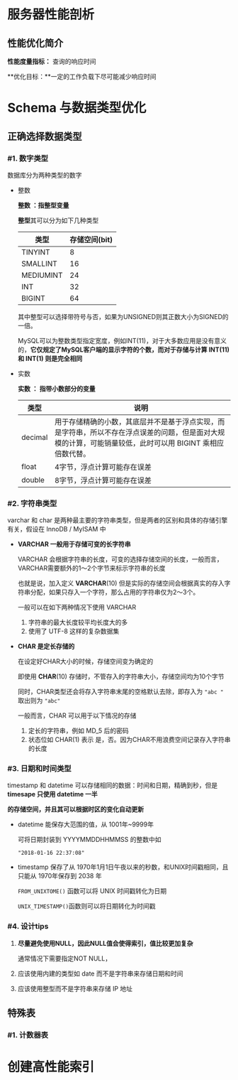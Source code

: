 # 服务器性能剖析

## 性能优化简介

**性能度量指标：** 查询的响应时间

**优化目标：**一定的工作负载下尽可能减少响应时间



# Schema 与数据类型优化

## 正确选择数据类型

### #1. 数字类型

数据库分为两种类型的数字

* 整数

  **整数 ：指整型变量**

  **整型**其可以分为如下几种类型

  | 类型      | 存储空间(bit) |
  | --------- | ------------- |
  | TINYINT   | 8             |
  | SMALLINT  | 16            |
  | MEDIUMINT | 24            |
  | INT       | 32            |
  | BIGINT    | 64            |

  其中整型可以选择带符号与否，如果为UNSIGNED则其正数大小为SIGNED的一倍。

  MySQL可以为整数类型指定宽度，例如INT(11)，对于大多数应用是没有意义的，**它仅规定了MySQL客户端的显示字符的个数，而对于存储与计算 INT(11) 和 INT(1) 则是完全相同**

* 实数

  **实数 ： 指带小数部分的变量**

  | 类型    | 说明                                                         |
  | ------- | ------------------------------------------------------------ |
  | decimal | 用于存储精确的小数，其底层并不是基于浮点实现，而是字符串，所以不存在浮点误差的问题，但是面对大规模的计算，可能销量较低，此时可以用 BIGINT 乘相应倍数代替。 |
  | float   | 4字节，浮点计算可能存在误差                                  |
  | double  | 8字节，浮点计算可能存在误差                                  |

### #2. 字符串类型

varchar 和 char 是两种最主要的字符串类型，但是两者的区别和具体的存储引擎有关，假设在 InnoDB / MyISAM 中

* **VARCHAR 一般用于存储可变的长字符串**

  VARCHAR 会根据字符串的长度，可变的选择存储空间的长度，一般而言，VARCHAR需要额外的1～2个字节来标示字符串的长度

  也就是说，加入定义 **VARCHAR**(10) 但是实际的存储空间会根据真实的存入字符串分配，如果只存入一个字符，那么占用的字符串仅为2～3个。

  一般可以在如下两种情况下使用 VARCHAR

  1. 字符串的最大长度较平均长度大的多
  2. 使用了 UTF-8 这样的复杂数据集

* **CHAR 是定长存储的** 

  在设定好CHAR大小的时候，存储空间变为确定的

  即使用 **CHAR**(10) 存储时，不管存入的字符串大小，存储空间均为10个字节

  同时，CHAR类型还会将存入字符串末尾的空格默认去除，即存入为 `"abc "` 取出则为 `"abc"`

  一般而言，CHAR 可以用于以下情况的存储

  1. 定长的字符串，例如 MD_5 后的密码
  2. 状态位如 CHAR(1) 表示 是，否。因为CHAR不用浪费空间记录存入字符串的长度



### #3. 日期和时间类型

timestamp 和 datetime 可以存储相同的数据：时间和日期，精确到秒，但是 **timesape 只使用 datetime 一半**

**的存储空间，并且其可以根据时区的变化自动更新**

* datetime 能保存大范围的值，从 1001年~9999年

  可将日期封装到 YYYYMMDDHHMMSS 的整数中如

  `"2018-01-16 22:37:08"`

* timestamp 保存了从 1970年1月1日午夜以来的秒数，和UNIX时间戳相同，且只能从 1970年保存到 2038 年

  `FROM_UNIXTOME()` 函数可以将 UNIX 时间戳转化为日期

  `UNIX_TIMESTAMP()`函数则可以将日期转化为时间戳



### #4. 设计tips

1. **尽量避免使用NULL，因此NULL值会使得索引，值比较更加复杂**

   通常情况下需要指定NOT NULL，

2. 应该使用内建的类型如 date 而不是字符串来存储日期和时间

3. 应该使用整型而不是字符串来存储 IP 地址



## 特殊表

### #1. 计数器表



# 创建高性能索引






























